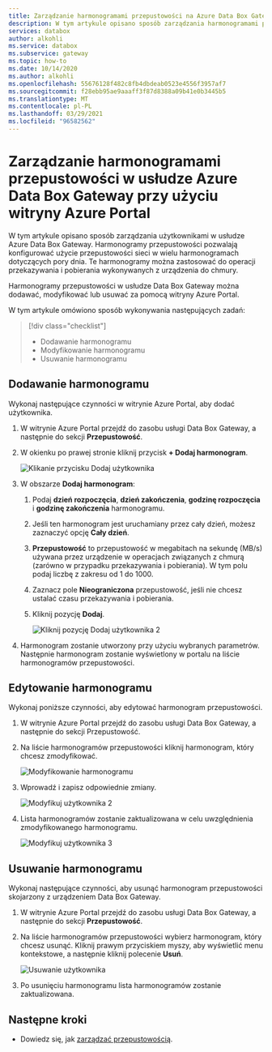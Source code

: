 ```yaml
---
title: Zarządzanie harmonogramami przepustowości na Azure Data Box Gateway | Microsoft Docs
description: W tym artykule opisano sposób zarządzania harmonogramami przepustowości w usłudze Azure Data Box Gateway przy użyciu witryny Azure Portal.
services: databox
author: alkohli
ms.service: databox
ms.subservice: gateway
ms.topic: how-to
ms.date: 10/14/2020
ms.author: alkohli
ms.openlocfilehash: 55676128f482c8fb4dbdeab0523e4556f3957af7
ms.sourcegitcommit: f28ebb95ae9aaaff3f87d8388a09b41e0b3445b5
ms.translationtype: MT
ms.contentlocale: pl-PL
ms.lasthandoff: 03/29/2021
ms.locfileid: "96582562"
---
```

# <a name="use-the-azure-portal-to-manage-bandwidth-schedules-on-your-azure-data-box-gateway"></a>Zarządzanie harmonogramami przepustowości w usłudze Azure Data Box Gateway przy użyciu witryny Azure Portal  

W tym artykule opisano sposób zarządzania użytkownikami w usłudze Azure Data Box Gateway. Harmonogramy przepustowości pozwalają konfigurować użycie przepustowości sieci w wielu harmonogramach dotyczących pory dnia. Te harmonogramy można zastosować do operacji przekazywania i pobierania wykonywanych z urządzenia do chmury.

Harmonogramy przepustowości w usłudze Data Box Gateway można dodawać, modyfikować lub usuwać za pomocą witryny Azure Portal.

W tym artykule omówiono sposób wykonywania następujących zadań:

> [!div class="checklist"]
>
> * Dodawanie harmonogramu
> * Modyfikowanie harmonogramu
> * Usuwanie harmonogramu

## <a name="add-a-schedule"></a>Dodawanie harmonogramu

Wykonaj następujące czynności w witrynie Azure Portal, aby dodać użytkownika.

1. W witrynie Azure Portal przejdź do zasobu usługi Data Box Gateway, a następnie do sekcji **Przepustowość**.
2. W okienku po prawej stronie kliknij przycisk **+ Dodaj harmonogram**.

    ![Klikanie przycisku Dodaj użytkownika](media/data-box-gateway-manage-bandwidth-schedules/add-schedule-1.png)

3. W obszarze **Dodaj harmonogram**: 

   1. Podaj **dzień rozpoczęcia**, **dzień zakończenia**, **godzinę rozpoczęcia** i **godzinę zakończenia** harmonogramu. 
   2. Jeśli ten harmonogram jest uruchamiany przez cały dzień, możesz zaznaczyć opcję **Cały dzień**. 
   3. **Przepustowość** to przepustowość w megabitach na sekundę (MB/s) używana przez urządzenie w operacjach związanych z chmurą (zarówno w przypadku przekazywania i pobierania). W tym polu podaj liczbę z zakresu od 1 do 1000. 
   4. Zaznacz pole **Nieograniczona** przepustowość, jeśli nie chcesz ustalać czasu przekazywania i pobierania. 
   5. Kliknij pozycję **Dodaj**.

      ![Kliknij pozycję Dodaj użytkownika 2](media/data-box-gateway-manage-bandwidth-schedules/add-schedule-2.png)

3. Harmonogram zostanie utworzony przy użyciu wybranych parametrów. Następnie harmonogram zostanie wyświetlony w portalu na liście harmonogramów przepustowości.


## <a name="edit-schedule"></a>Edytowanie harmonogramu

Wykonaj poniższe czynności, aby edytować harmonogram przepustowości. 

1. W witrynie Azure Portal przejdź do zasobu usługi Data Box Gateway, a następnie do sekcji Przepustowość. 
2. Na liście harmonogramów przepustowości kliknij harmonogram, który chcesz zmodyfikować.

    ![Modyfikowanie harmonogramu](media/data-box-gateway-manage-bandwidth-schedules/modify-schedule-1.png)

3. Wprowadź i zapisz odpowiednie zmiany.

    ![Modyfikuj użytkownika 2](media/data-box-gateway-manage-bandwidth-schedules/modify-schedule-2.png)

4. Lista harmonogramów zostanie zaktualizowana w celu uwzględnienia zmodyfikowanego harmonogramu.

    ![Modyfikuj użytkownika 3](media/data-box-gateway-manage-bandwidth-schedules/modify-schedule-3.png)


## <a name="delete-a-schedule"></a>Usuwanie harmonogramu

Wykonaj następujące czynności, aby usunąć harmonogram przepustowości skojarzony z urządzeniem Data Box Gateway.

1. W witrynie Azure Portal przejdź do zasobu usługi Data Box Gateway, a następnie do sekcji **Przepustowość**.  

2. Na liście harmonogramów przepustowości wybierz harmonogram, który chcesz usunąć. Kliknij prawym przyciskiem myszy, aby wyświetlić menu kontekstowe, a następnie kliknij polecenie **Usuń**. 

   ![Usuwanie użytkownika](media/data-box-gateway-manage-bandwidth-schedules/delete-schedule-1.png)

3.  Po usunięciu harmonogramu lista harmonogramów zostanie zaktualizowana.



## <a name="next-steps"></a>Następne kroki

- Dowiedz się, jak [zarządzać przepustowością](data-box-gateway-manage-bandwidth-schedules.md). 
